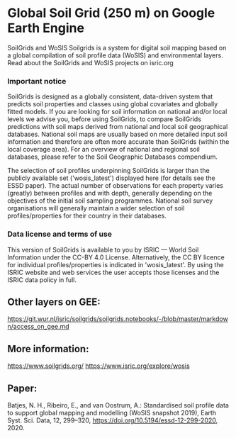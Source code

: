 # Global Soil Grid (250 m) on Google Earth Engine 

SoilGrids and WoSIS
Soilgrids is a system for digital soil mapping based on a global compilation of soil profile data (WoSIS) and environmental layers. Read about the SoilGrids and WoSIS projects on isric.org

### Important notice
SoilGrids is designed as a globally consistent, data-driven system that predicts soil properties and classes using global covariates and globally fitted models. If you are looking for soil information on national and/or local levels we advise you, before using SoilGrids, to compare SoilGrids predictions with soil maps derived from national and local soil geographical databases. National soil maps are usually based on more detailed input soil information and therefore are often more accurate than SoilGrids (within the local coverage area). For an overview of national and regional soil databases, please refer to the Soil Geographic Databases compendium.

The selection of soil profiles underpinning SoilGrids is larger than the publicly available set ('wosis_latest') displayed here (for details see the ESSD paper). The actual number of observations for each property varies (greatly) between profiles and with depth, generally depending on the objectives of the initial soil sampling programmes. National soil survey organisations will generally maintain a wider selection of soil profiles/properties for their country in their databases.

### Data license and terms of use
This version of SoilGrids is available to you by ISRIC — World Soil Information under the CC-BY 4.0 License. Alternatively, the CC BY licence for individual profiles/properties is indicated in 'wosis_latest'. By using the ISRIC website and web services the user accepts those licenses and the ISRIC data policy in full.

## Other layers on GEE:

https://git.wur.nl/isric/soilgrids/soilgrids.notebooks/-/blob/master/markdown/access_on_gee.md

## More information:

https://www.soilgrids.org/
https://www.isric.org/explore/wosis

## Paper:

Batjes, N. H., Ribeiro, E., and van Oostrum, A.: Standardised soil profile data to support global mapping and modelling (WoSIS snapshot 2019), Earth Syst. Sci. Data, 12, 299–320, https://doi.org/10.5194/essd-12-299-2020, 2020.
